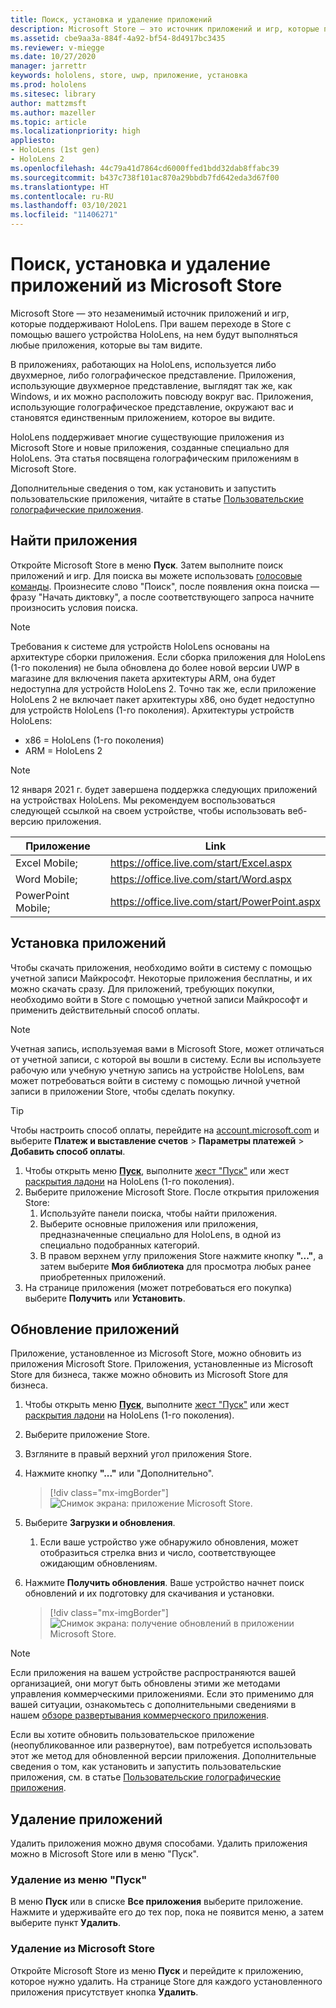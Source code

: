 ```yaml
---
title: Поиск, установка и удаление приложений
description: Microsoft Store — это источник приложений и игр, которые поддерживают HoloLens.  Узнайте больше о поиске, установке и удалении голографических приложений.
ms.assetid: cbe9aa3a-884f-4a92-bf54-8d4917bc3435
ms.reviewer: v-miegge
ms.date: 10/27/2020
manager: jarrettr
keywords: hololens, store, uwp, приложение, установка
ms.prod: hololens
ms.sitesec: library
author: mattzmsft
ms.author: mazeller
ms.topic: article
ms.localizationpriority: high
appliesto:
- HoloLens (1st gen)
- HoloLens 2
ms.openlocfilehash: 44c79a41d7864cd6000ffed1bdd32dab8ffabc39
ms.sourcegitcommit: b437c738f101ac870a29bbdb7fd642eda3d67f00
ms.translationtype: HT
ms.contentlocale: ru-RU
ms.lasthandoff: 03/10/2021
ms.locfileid: "11406271"
---
```

# <a name="find-install-and-uninstall-applications-from-the-microsoft-store"></a>Поиск, установка и удаление приложений из Microsoft Store

Microsoft Store — это незаменимый источник приложений и игр, которые поддерживают HoloLens. При вашем переходе в Store с помощью вашего устройства HoloLens, на нем будут выполняться любые приложения, которые вы там видите.

В приложениях, работающих на HoloLens, используется либо двухмерное, либо голографическое представление. Приложения, использующие двухмерное представление, выглядят так же, как Windows, и их можно расположить повсюду вокруг вас. Приложения, использующие голографическое представление, окружают вас и становятся единственным приложением, которое вы видите.

HoloLens поддерживает многие существующие приложения из Microsoft Store и новые приложения, созданные специально для HoloLens.  Эта статья посвящена голографическим приложениям в Microsoft Store.

Дополнительные сведения о том, как установить и запустить пользовательские приложения, читайте в статье [Пользовательские голографические приложения](holographic-custom-apps.md).

## <a name="find-apps"></a>Найти приложения

Откройте Microsoft Store в меню **Пуск**. Затем выполните поиск приложений и игр. Для поиска вы можете использовать [голосовые команды](hololens-cortana.md). Произнесите слово "Поиск", после появления окна поиска — фразу "Начать диктовку", а после соответствующего запроса начните произносить условия поиска.

> [!NOTE]
> Требования к системе для устройств HoloLens основаны на архитектуре сборки приложения. Если сборка приложения для HoloLens (1-го поколения) не была обновлена до более новой версии UWP в магазине для включения пакета архитектуры ARM, она будет недоступна для устройств HoloLens 2. Точно так же, если приложение HoloLens 2 не включает пакет архитектуры x86, оно будет недоступно для устройств HoloLens (1-го поколения). Архитектуры устройств HoloLens:
> - x86 = HoloLens (1-го поколения)
> - ARM = HoloLens 2

> [!NOTE]
> 12 января 2021 г. будет завершена поддержка следующих приложений на устройствах HoloLens. Мы рекомендуем воспользоваться следующей ссылкой на своем устройстве, чтобы использовать веб-версию приложения.

| Приложение        | Link                                          |
|------------|-----------------------------------------------|
| Excel Mobile;      | https://office.live.com/start/Excel.aspx      |
| Word Mobile;       | https://office.live.com/start/Word.aspx       |
| PowerPoint Mobile; | https://office.live.com/start/PowerPoint.aspx |

## <a name="install-apps"></a>Установка приложений

Чтобы скачать приложения, необходимо войти в систему с помощью учетной записи Майкрософт. Некоторые приложения бесплатны, и их можно скачать сразу. Для приложений, требующих покупки, необходимо войти в Store с помощью учетной записи Майкрософт и применить действительный способ оплаты.
> [!NOTE]
> Учетная запись, используемая вами в Microsoft Store, может отличаться от учетной записи, с которой вы вошли в систему. Если вы используете рабочую или учебную учетную запись на устройстве HoloLens, вам может потребоваться войти в систему с помощью личной учетной записи в приложении Store, чтобы сделать покупку.

> [!TIP]
> Чтобы настроить способ оплаты, перейдите на [account.microsoft.com](https://account.microsoft.com/) и выберите **Платеж и выставление счетов** > **Параметры платежей** > **Добавить способ оплаты**.

1. Чтобы открыть меню [**Пуск**](holographic-home.md), выполните [жест "Пуск"](https://docs.microsoft.com/hololens/hololens2-basic-usage#start-gesture) или жест [раскрытия ладони](hololens1-basic-usage.md) на HoloLens (1-го поколения).
1. Выберите приложение Microsoft Store. После открытия приложения Store:
   1. Используйте панели поиска, чтобы найти приложения. 
   1. Выберите основные приложения или приложения, предназначенные специально для HoloLens, в одной из специально подобранных категорий.
   1. В правом верхнем углу приложения Store нажмите кнопку **"..."**, а затем выберите **Моя библиотека** для просмотра любых ранее приобретенных приложений.
1. На странице приложения (может потребоваться его покупка) выберите **Получить** или **Установить**.

## <a name="update-apps"></a>Обновление приложений
Приложение, установленное из Microsoft Store, можно обновить из приложения Microsoft Store. Приложения, установленные из Microsoft Store для бизнеса, также можно обновить из Microsoft Store для бизнеса. 
1. Чтобы открыть меню [**Пуск**](holographic-home.md), выполните [жест "Пуск"](https://docs.microsoft.com/hololens/hololens2-basic-usage#start-gesture) или жест [раскрытия ладони](hololens1-basic-usage.md) на HoloLens (1-го поколения).
1. Выберите приложение Store.
1. Взгляните в правый верхний угол приложения Store. 
1. Нажмите кнопку **"..."** или "Дополнительно".

   > [!div class="mx-imgBorder"]
   > ![Снимок экрана: приложение Microsoft Store.](images/store-update-1.png)

1. Выберите **Загрузки и обновления**.
    1. Если ваше устройство уже обнаружило обновления, может отобразиться стрелка вниз и число, соответствующее ожидающим обновлениям.
1. Нажмите **Получить обновления**. Ваше устройство начнет поиск обновлений и их подготовку для скачивания и установки. 
 
   > [!div class="mx-imgBorder"]
   > ![Снимок экрана: получение обновлений в приложении Microsoft Store.](images/store-update-2.png.jpg)

> [!NOTE]
> Если приложения на вашем устройстве распространяются вашей организацией, они могут быть обновлены этими же методами управления коммерческими приложениями. Если это применимо для вашей ситуации, ознакомьтесь с дополнительными сведениями в нашем [обзоре развертывания коммерческого приложения](app-deploy-overview.md).
>
> Если вы хотите обновить пользовательское приложение (неопубликованное или развернутое), вам потребуется использовать этот же метод для обновленной версии приложения. Дополнительные сведения о том, как установить и запустить пользовательские приложения, см. в статье [Пользовательские голографические приложения](holographic-custom-apps.md).

## <a name="uninstall-apps"></a>Удаление приложений

Удалить приложения можно двумя способами.  Удалить приложения можно в Microsoft Store или в меню "Пуск".

### <a name="uninstall-from-the-start-menu"></a>Удаление из меню "Пуск"

В меню **Пуск** или в списке **Все приложения** выберите приложение. Нажмите и удерживайте его до тех пор, пока не появится меню, а затем выберите пункт **Удалить**.

### <a name="uninstall-from-the-microsoft-store"></a>Удаление из Microsoft Store

Откройте Microsoft Store из меню **Пуск** и перейдите к приложению, которое нужно удалить.  На странице Store для каждого установленного приложения присутствует кнопка **Удалить**.
